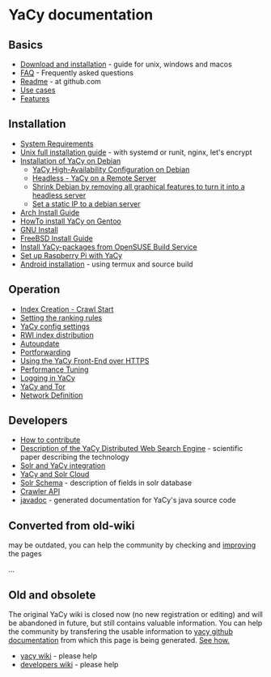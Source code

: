 # YaCy documentation

## Basics
* [Download and installation](download_installation.md) - guide for unix, windows and macos
* [FAQ](faq.md) - Frequently asked questions 
* [Readme](https://github.com/yacy/yacy_search_server/blob/master/README.md) - at github.com
* [Use cases](use_cases.md)
* [Features](features.md)


## Installation
* [System Requirements](installation/requirements.md)
* [Unix full installation guide](installation/unix-fullinstall.md) - with systemd or runit, nginx, let's encrypt
* [Installation of YaCy on Debian](installation/debianinstall.md)
	* [YaCy High-Availability Configuration on Debian](installation/debian_high_availability.md)
	* [Headless - YaCy on a Remote Server](installation/headless.md)
	* [Shrink Debian by removing all graphical features to turn it into a headless server](installation/shrink.md)
	* [Set a static IP to a debian server](installation/staticip.md)
* [Arch Install Guide](installation/archinstall.md)
* [HowTo install YaCy on Gentoo](installation/gentooinstall.md)
* [GNU Install](installation/gnuinstall.md)
* [FreeBSD Install Guide](installation/freebsdinstall.md)
* [Install YaCy-packages from OpenSUSE Build Service](installation/obsinstall.md)
* [Set up Raspberry Pi with YaCy](installation/raspberry_pi.md)
* [Android installation](installation/android.md) - using termux and source build


## Operation
* [Index Creation - Crawl Start](operation/crawlstart_p.md)
* [Setting the ranking rules](operation/ranking.md)
* [YaCy config settings](operation/yacy_conf.md)
* [RWI index distribution](operation/rwi-index-distribution.md)
* [Autoupdate](operation/autoupdate.md)
* [Portforwarding](operation/portforwarding.md)
* [Using the YaCy Front-End over HTTPS](operation/yacyoverhttps.md)
* [Performance Tuning](operation/performance.md)
* [Logging in YaCy](operation/logging.md)
* [YaCy and Tor](operation/yacy-tor.md)
* [Network Definition](operation/network-definition.md)


## Developers
* [How to contribute](contribute.md)
* [Description of the YaCy Distributed Web Search Engine](https://yacy.net/material/Description_of_the_YaCy_Distributed_Web_Search_Engine_Herrmann_Ning_Diaz_Preneel_ESAT_KULeuven_COSIC_article-2459.pdf) - scientific paper describing the technology
* [Solr and YaCy integration](dev/solr.md)
* [YaCy and Solr Cloud](dev/solrcloud.md)
* [Solr Schema](dev/solr-schema.md) - description of fields in solr database
* [Crawler API](api/crawler.md)
* [javadoc](https://yacy.net/api/javadoc/) - generated documentation for YaCy's java source code


## Converted from old-wiki
may be outdated, you can help the community by checking and [improving](contribute.md) the pages

...

## Old and obsolete
The original YaCy wiki is closed now (no new registration or editing) and
will be abandoned in future, but still contains valuable information.  You
can help the community by transfering the usable information to [yacy github
documentation](https://github.com/yacy/yacy_net_homepage/) from which this
page is being generated.  [See how.](contribute.md)

* [yacy wiki](https://wiki.yacy.net/index.php/En:Start) - please help
* [developers wiki](https://wiki.yacy.net/index.php/Dev:Start) - please help
